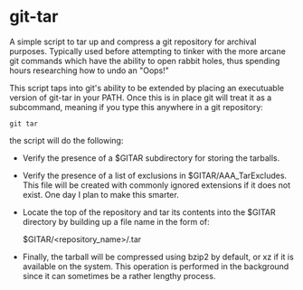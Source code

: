 # git-tar

A simple script to tar up and compress a git repository for archival
purposes. Typically used before attempting to tinker with the more arcane
git commands which have the ability to open rabbit holes, thus spending
hours researching how to undo an "Oops!"

This script taps into git's ability to be extended by placing an
executuable version of git-tar in your PATH. Once this is in place git will
treat it as a subcommand, meaning if you type this anywhere in a git
repository:

    git tar

the script will do the following:

  - Verify the presence of a $GITAR subdirectory for storing the tarballs.

  - Verify the presence of a list of exclusions in $GITAR/AAA_TarExcludes.
    This file will be created with commonly ignored extensions if it does
    not exist. One day I plan to make this smarter.

  - Locate the top of the repository and tar its contents into the $GITAR
    directory by building up a file name in the form of:

       $GITAR/<repository_name>/<YYYYMMDD-hhmmss>.tar

  - Finally, the tarball will be compressed using bzip2 by default, or xz
    if it is available on the system. This operation is performed in the
    background since it can sometimes be a rather lengthy process.
